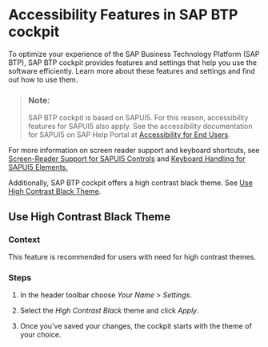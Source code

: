 <!-- loio8153bc43bc7d44009549b375ed5c9632 -->

# Accessibility Features in SAP BTP cockpit

To optimize your experience of the SAP Business Technology Platform \(SAP BTP\), SAP BTP cockpit provides features and settings that help you use the software efficiently. Learn more about these features and settings and find out how to use them.



> ### Note:  
> SAP BTP cockpit is based on SAPUI5. For this reason, accessibility features for SAPUI5 also apply. See the accessibility documentation for SAPUI5 on SAP Help Portal at [Accessibility for End Users](https://help.sap.com/docs/SAPUI5/bc5a64aac808463baa95b4230f221716/f562835d0b4e44129aa24a17551a0baa.html?q=accessibility%20for%20end%20users).

For more information on screen reader support and keyboard shortcuts, see [Screen-Reader Support for SAPUI5 Controls](https://help.sap.com/docs/SAPUI5/bc5a64aac808463baa95b4230f221716/125c19fd121043c0a3ac01c6e9f8132a.html?version=1.102) and [Keyboard Handling for SAPUI5 Elements.](https://help.sap.com/docs/SAPUI5/bc5a64aac808463baa95b4230f221716/144d377d68784689a9b21565dfa14065.html?q=accessibility%20for%20end%20users)

Additionally, SAP BTP cockpit offers a high contrast black theme. See [Use High Contrast Black Theme](accessibility-features-in-sap-btp-cockpit-8153bc4.md#loio8153bc43bc7d44009549b375ed5c9632__section_rz5_4h5_3qb).



<a name="loio8153bc43bc7d44009549b375ed5c9632__section_rz5_4h5_3qb"/>

## Use High Contrast Black Theme



### Context

This feature is recommended for users with need for high contrast themes.



### Steps

1.  In the header toolbar choose *Your Name* \> *Settings*.

2.  Select the *High Contrast Black* theme and click *Apply*.
3.  Once you've saved your changes, the cockpit starts with the theme of your choice.


